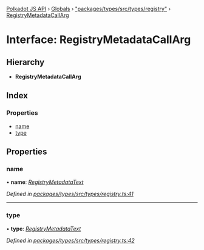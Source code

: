 [Polkadot JS API](../README.md) › [Globals](../globals.md) › ["packages/types/src/types/registry"](../modules/_packages_types_src_types_registry_.md) › [RegistryMetadataCallArg](_packages_types_src_types_registry_.registrymetadatacallarg.md)

# Interface: RegistryMetadataCallArg

## Hierarchy

* **RegistryMetadataCallArg**

## Index

### Properties

* [name](_packages_types_src_types_registry_.registrymetadatacallarg.md#name)
* [type](_packages_types_src_types_registry_.registrymetadatacallarg.md#type)

## Properties

###  name

• **name**: *[RegistryMetadataText](_packages_types_src_types_registry_.registrymetadatatext.md)*

*Defined in [packages/types/src/types/registry.ts:41](https://github.com/polkadot-js/api/blob/35c37aa66/packages/types/src/types/registry.ts#L41)*

___

###  type

• **type**: *[RegistryMetadataText](_packages_types_src_types_registry_.registrymetadatatext.md)*

*Defined in [packages/types/src/types/registry.ts:42](https://github.com/polkadot-js/api/blob/35c37aa66/packages/types/src/types/registry.ts#L42)*
